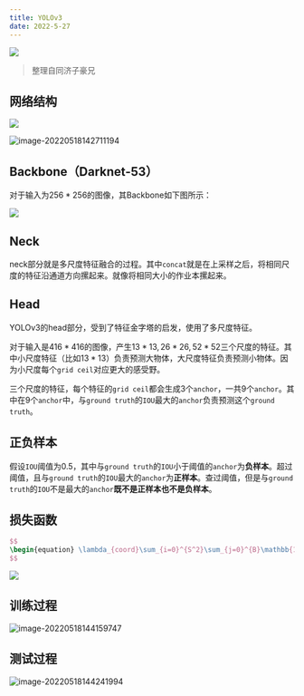 ```yaml
---
title: YOLOv3
date: 2022-5-27
---
```


![](https://vingkin-1304361015.cos.ap-shanghai.myqcloud.com/%E6%B7%B1%E5%BA%A6%E5%AD%A6%E4%B9%A0/sayit.jpg)

> 整理自同济子豪兄

## 网络结构

![](https://vingkin-1304361015.cos.ap-shanghai.myqcloud.com/%E6%B7%B1%E5%BA%A6%E5%AD%A6%E4%B9%A0/image-20220518135951221.png)

![image-20220518142711194](https://vingkin-1304361015.cos.ap-shanghai.myqcloud.com/%E6%B7%B1%E5%BA%A6%E5%AD%A6%E4%B9%A0/image-20220518142711194.png)

## Backbone（Darknet-53）

对于输入为$256*256$的图像，其Backbone如下图所示：

![](https://vingkin-1304361015.cos.ap-shanghai.myqcloud.com/%E6%B7%B1%E5%BA%A6%E5%AD%A6%E4%B9%A0/image-20220518135554800.png)

## Neck

neck部分就是多尺度特征融合的过程。其中`concat`就是在上采样之后，将相同尺度的特征沿通道方向摞起来。就像将相同大小的作业本摞起来。

## Head

YOLOv3的head部分，受到了特征金字塔的启发，使用了多尺度特征。

对于输入是$416*416$的图像，产生$13*13,26*26,52*52$三个尺度的特征。其中小尺度特征（比如$13*13$）负责预测大物体，大尺度特征负责预测小物体。因为小尺度每个`grid ceil`对应更大的感受野。

三个尺度的特征，每个特征的`grid ceil`都会生成$3$个`anchor`，一共$9$个`anchor`。其中在$9$个`anchor`中，与`ground truth`的`IOU`最大的`anchor`负责预测这个`ground truth`。

## 正负样本

假设`IOU`阈值为0.5，其中与`ground truth`的`IOU`小于阈值的`anchor`为**负样本**。超过阈值，且与`ground truth`的`IOU`最大的`anchor`为**正样本**。查过阈值，但是与`ground truth`的`IOU`不是最大的`anchor`**既不是正样本也不是负样本**。

## 损失函数

```latex
$$
\begin{equation} \lambda_{coord}\sum_{i=0}^{S^2}\sum_{j=0}^{B}\mathbb{1}_{i,j}^{obj}\cdot[(b_x-\hat{b_x})^2 + (b_y-\hat{b_y})^2 + (b_w-\hat{b_w})^2 +(b_h-\hat{b_h})^2] \\ \\ \\ + \quad \sum_{i=0}^{S^2}\sum_{j=0}^{B}\mathbb{1}_{i,j}^{obj}\cdot[-log(p_c)+\sum_{i=1}^{n}{BCE(\hat{c_i},c_i)}] \\ \\ \\ + \quad \lambda_{noobj}\sum_{i=0}^{S^2}\sum_{j=0}^{B}\mathbb{1}_{i,j}^{noobj}\cdot[-log(1-p_c)] \end{equation}
$$
```

![](https://vingkin-1304361015.cos.ap-shanghai.myqcloud.com/%E6%B7%B1%E5%BA%A6%E5%AD%A6%E4%B9%A0/image-20220518143441409.png)

## 训练过程

![image-20220518144159747](https://vingkin-1304361015.cos.ap-shanghai.myqcloud.com/%E6%B7%B1%E5%BA%A6%E5%AD%A6%E4%B9%A0/image-20220518144159747.png) 

## 测试过程

![image-20220518144241994](https://vingkin-1304361015.cos.ap-shanghai.myqcloud.com/%E6%B7%B1%E5%BA%A6%E5%AD%A6%E4%B9%A0/image-20220518144241994.png)
